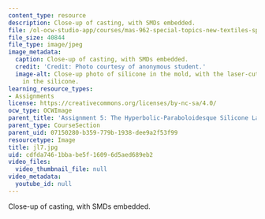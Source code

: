 ```yaml
---
content_type: resource
description: Close-up of casting, with SMDs embedded.
file: /ol-ocw-studio-app/courses/mas-962-special-topics-new-textiles-spring-2010/cdfda7461bbabe5f16096d5aed689eb2_jl7.jpg
file_size: 40844
file_type: image/jpeg
image_metadata:
  caption: Close-up of casting, with SMDs embedded.
  credit: 'Credit: Photo courtesy of anonymous student.'
  image-alt: Close-up photo of silicone in the mold, with the laser-cut fabric embedded
    in the silicone.
learning_resource_types:
- Assignments
license: https://creativecommons.org/licenses/by-nc-sa/4.0/
ocw_type: OCWImage
parent_title: 'Assignment 5: The Hyperbolic-Paraboloidesque Silicone Lamp'
parent_type: CourseSection
parent_uid: 07150280-b359-779b-1938-dee9a2f53f99
resourcetype: Image
title: jl7.jpg
uid: cdfda746-1bba-be5f-1609-6d5aed689eb2
video_files:
  video_thumbnail_file: null
video_metadata:
  youtube_id: null
---
```

Close-up of casting, with SMDs embedded.